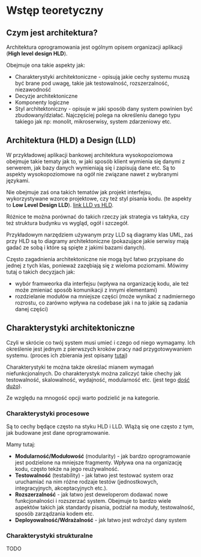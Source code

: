 # Wstęp teoretyczny

## Czym jest architektura?

Architektura oprogramowania jest ogólnym opisem organizacji aplikacji (**High level design HLD**).

Obejmuje ona takie aspekty jak:

- Charakterystyki architektoniczne - opisują jakie cechy systemu muszą być brane pod uwagę, takie jak testowalność, rozszerzalność, niezawodność
- Decyzje architektoniczne
- Komponenty logiczne
- Styl architektoniczny - opisuje w jaki sposób dany system powinien być zbudowany/działać. Najczęściej polega na określeniu danego typu takiego jak np: monolit, mikroserwisy, system zdarzeniowy etc.

## Architektura (HLD) a Design (LLD)

W przykładowej aplikacji bankowej architektura wysokopoziomowa obejmuje takie tematy jak to, w jaki sposób klient wymienia się danymi z serwerem, jak bazy danych wymieniają się i zapisują dane etc. Są to aspekty wysokopoziomowe na ogół nie związane nawet z wybranymi językami.  

Nie obejmuje zaś ona takich tematów jak projekt interfejsu, wykorzystywane wzorce projektowe, czy też styl pisania kodu. (te aspekty to **Low Level Design LLD**). [link LLD vs HLD](https://www.geeksforgeeks.org/system-design/difference-between-high-level-design-and-low-level-design/). 

Różnice te można porównać do takich rzeczy jak strategia vs taktyka, czy też struktura budynku vs wygląd, ogół i szczegół.

Przykładowym narzędziem używanym przy LLD są diagramy klas UML, zaś przy HLD są to diagramy architektoniczne (pokazujące jakie serwisy mają gadać ze sobą i które są spięte z jakimi bazami danych).   

Często zagadnienia architektoniczne nie mogą być łatwo przypisane do jednej z tych klas, ponieważ zazębiają się z wieloma poziomami. Mówimy tutaj o takich decyzjach jak:

- wybór framweorka dla interfejsu (wpływa na organizację kodu, ale też może zmieniać sposób komunikacji z innymi elementami)
- rozdzielanie modułów na mniejsze części (może wynikać z nadmiernego rozrostu, co zarówno wpływa na codebase jak i na to jakie są zadania danej części)


## Charakterystyki architektoniczne

Czyli w skrócie co twój system musi umieć i czego od niego wymagamy. Ich określenie jest jednym z pierwszych kroków pracy nad przygotowywaniem systemu. (proces ich zbierania jest opisany [tutaj](./2_prace_koncepcyjne.md))

Charakterystyki te można także określać mianem wymagań niefunkcjonalnych. Do charakterystyk można zaliczyć takie chechy jak testowalność, skalowalność, wydajność, modularność etc. (jest tego [dość dużo](https://iso25000.com/index.php/en/iso-25000-standards/iso-25010)).

Ze względu na mnogość opcji warto podzielić je na kategorie.

### Charakterystyki procesowe

Są to cechy będące często na styku HLD i LLD. WIążą się one często z tym, jak budowane jest dane oprogramowanie.

Mamy tutaj:

- **Modularność/Modułowość** (modularity) - jak bardzo oprogramowanie jest podzielone na mniejsze fragmenty. Wpływa ona na organizację kodu, często tekże na jego reużywalność.
- **Testowalność** (testability) - jak łatwo jest testować system oraz uruchamiać na nim różne rodzaje testów (jednostkowych, integracyjnych, akceptacyjnych etc.).
- **Rozszerzalność** - jak łatwo jest deweloperom dodawać nowe funkcjonalności i rozszerzać system. Obejmuje to bardzo wiele aspektów takich jak standardy pisania, podział na moduły, testowalność, sposób zarządzania kodem etc.
- **Deployowalność/Wdrażalność** - jak łatwo jest wdrożyć dany system

### Charakterystyki strukturalne

TODO